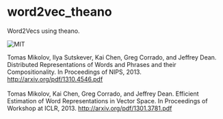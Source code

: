 # word2vec_theano

Word2Vecs using theano.

![MIT](https://img.shields.io/badge/license-MIT-blue.svg)

Tomas Mikolov, Ilya Sutskever, Kai Chen, Greg Corrado, and Jeffrey Dean. Distributed Representations of Words and Phrases and their Compositionality. In Proceedings of NIPS, 2013. http://arxiv.org/pdf/1310.4546.pdf<br/><br/>
Tomas Mikolov, Kai Chen, Greg Corrado, and Jeffrey Dean. Efficient Estimation of Word Representations in Vector Space. In Proceedings of Workshop at ICLR, 2013. http://arxiv.org/pdf/1301.3781.pdf<br/>

